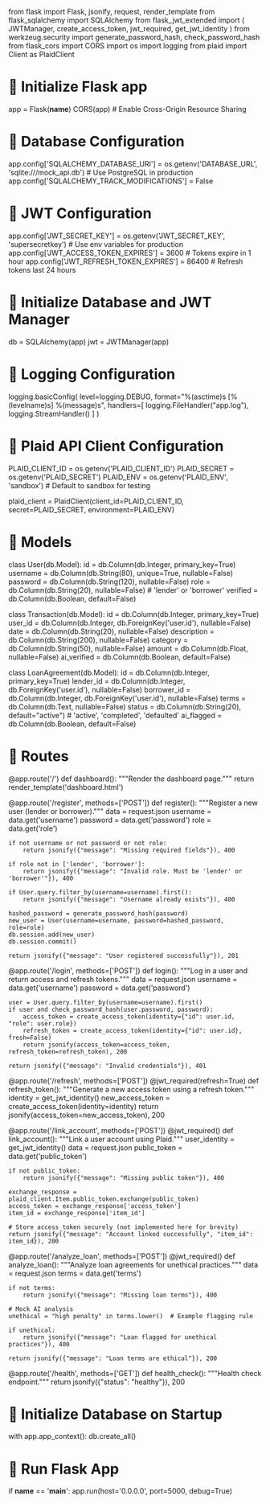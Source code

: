 from flask import Flask, jsonify, request, render_template
from flask_sqlalchemy import SQLAlchemy
from flask_jwt_extended import (
    JWTManager,
    create_access_token,
    jwt_required,
    get_jwt_identity
)
from werkzeug.security import generate_password_hash, check_password_hash
from flask_cors import CORS
import os
import logging
from plaid import Client as PlaidClient

# 🔹 Initialize Flask app
app = Flask(__name__)
CORS(app)  # Enable Cross-Origin Resource Sharing

# 🔹 Database Configuration
app.config['SQLALCHEMY_DATABASE_URI'] = os.getenv('DATABASE_URL', 'sqlite:///mock_api.db')  # Use PostgreSQL in production
app.config['SQLALCHEMY_TRACK_MODIFICATIONS'] = False

# 🔹 JWT Configuration
app.config['JWT_SECRET_KEY'] = os.getenv('JWT_SECRET_KEY', 'supersecretkey')  # Use env variables for production
app.config['JWT_ACCESS_TOKEN_EXPIRES'] = 3600  # Tokens expire in 1 hour
app.config['JWT_REFRESH_TOKEN_EXPIRES'] = 86400  # Refresh tokens last 24 hours

# 🔹 Initialize Database and JWT Manager
db = SQLAlchemy(app)
jwt = JWTManager(app)

# 🔹 Logging Configuration
logging.basicConfig(
    level=logging.DEBUG,
    format="%(asctime)s [%(levelname)s] %(message)s",
    handlers=[
        logging.FileHandler("app.log"),
        logging.StreamHandler()
    ]
)

# 🔹 Plaid API Client Configuration
PLAID_CLIENT_ID = os.getenv('PLAID_CLIENT_ID')
PLAID_SECRET = os.getenv('PLAID_SECRET')
PLAID_ENV = os.getenv('PLAID_ENV', 'sandbox')  # Default to sandbox for testing

plaid_client = PlaidClient(client_id=PLAID_CLIENT_ID, secret=PLAID_SECRET, environment=PLAID_ENV)

# 🔹 Models
class User(db.Model):
    id = db.Column(db.Integer, primary_key=True)
    username = db.Column(db.String(80), unique=True, nullable=False)
    password = db.Column(db.String(120), nullable=False)
    role = db.Column(db.String(20), nullable=False)  # 'lender' or 'borrower'
    verified = db.Column(db.Boolean, default=False)

class Transaction(db.Model):
    id = db.Column(db.Integer, primary_key=True)
    user_id = db.Column(db.Integer, db.ForeignKey('user.id'), nullable=False)
    date = db.Column(db.String(20), nullable=False)
    description = db.Column(db.String(200), nullable=False)
    category = db.Column(db.String(50), nullable=False)
    amount = db.Column(db.Float, nullable=False)
    ai_verified = db.Column(db.Boolean, default=False)

class LoanAgreement(db.Model):
    id = db.Column(db.Integer, primary_key=True)
    lender_id = db.Column(db.Integer, db.ForeignKey('user.id'), nullable=False)
    borrower_id = db.Column(db.Integer, db.ForeignKey('user.id'), nullable=False)
    terms = db.Column(db.Text, nullable=False)
    status = db.Column(db.String(20), default="active")  # 'active', 'completed', 'defaulted'
    ai_flagged = db.Column(db.Boolean, default=False)

# 🔹 Routes
@app.route('/')
def dashboard():
    """Render the dashboard page."""
    return render_template('dashboard.html')

@app.route('/register', methods=['POST'])
def register():
    """Register a new user (lender or borrower)."""
    data = request.json
    username = data.get('username')
    password = data.get('password')
    role = data.get('role')

    if not username or not password or not role:
        return jsonify({"message": "Missing required fields"}), 400

    if role not in ['lender', 'borrower']:
        return jsonify({"message": "Invalid role. Must be 'lender' or 'borrower'"}), 400

    if User.query.filter_by(username=username).first():
        return jsonify({"message": "Username already exists"}), 400

    hashed_password = generate_password_hash(password)
    new_user = User(username=username, password=hashed_password, role=role)
    db.session.add(new_user)
    db.session.commit()

    return jsonify({"message": "User registered successfully"}), 201

@app.route('/login', methods=['POST'])
def login():
    """Log in a user and return access and refresh tokens."""
    data = request.json
    username = data.get('username')
    password = data.get('password')

    user = User.query.filter_by(username=username).first()
    if user and check_password_hash(user.password, password):
        access_token = create_access_token(identity={"id": user.id, "role": user.role})
        refresh_token = create_access_token(identity={"id": user.id}, fresh=False)
        return jsonify(access_token=access_token, refresh_token=refresh_token), 200

    return jsonify({"message": "Invalid credentials"}), 401

@app.route('/refresh', methods=['POST'])
@jwt_required(refresh=True)
def refresh_token():
    """Generate a new access token using a refresh token."""
    identity = get_jwt_identity()
    new_access_token = create_access_token(identity=identity)
    return jsonify(access_token=new_access_token), 200

@app.route('/link_account', methods=['POST'])
@jwt_required()
def link_account():
    """Link a user account using Plaid."""
    user_identity = get_jwt_identity()
    data = request.json
    public_token = data.get('public_token')

    if not public_token:
        return jsonify({"message": "Missing public token"}), 400

    exchange_response = plaid_client.Item.public_token.exchange(public_token)
    access_token = exchange_response['access_token']
    item_id = exchange_response['item_id']

    # Store access_token securely (not implemented here for brevity)
    return jsonify({"message": "Account linked successfully", "item_id": item_id}), 200

@app.route('/analyze_loan', methods=['POST'])
@jwt_required()
def analyze_loan():
    """Analyze loan agreements for unethical practices."""
    data = request.json
    terms = data.get('terms')

    if not terms:
        return jsonify({"message": "Missing loan terms"}), 400

    # Mock AI analysis
    unethical = "high penalty" in terms.lower()  # Example flagging rule

    if unethical:
        return jsonify({"message": "Loan flagged for unethical practices"}), 400

    return jsonify({"message": "Loan terms are ethical"}), 200

@app.route('/health', methods=['GET'])
def health_check():
    """Health check endpoint."""
    return jsonify({"status": "healthy"}), 200

# 🔹 Initialize Database on Startup
with app.app_context():
    db.create_all()

# 🔹 Run Flask App
if __name__ == '__main__':
    app.run(host='0.0.0.0', port=5000, debug=True)
